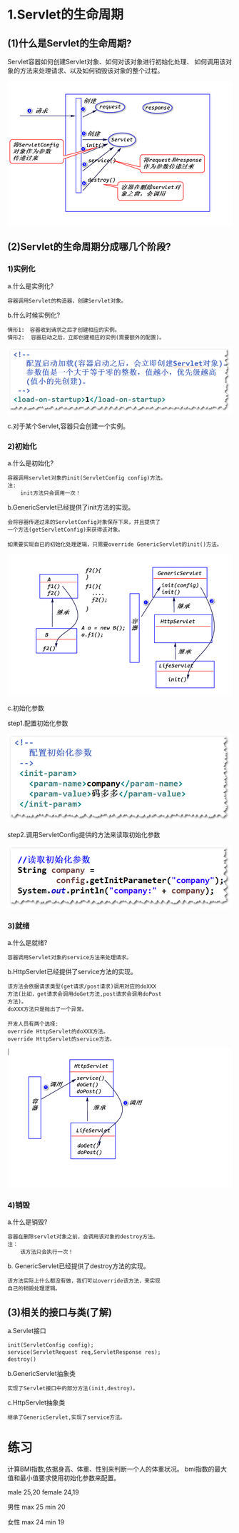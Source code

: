 # 1.Servlet的生命周期
## (1)什么是Servlet的生命周期?
Servlet容器如何创建Servlet对象、如何对该对象进行初始化处理、
如何调用该对象的方法来处理请求、以及如何销毁该对象的整个过程。

![](all.png)

## (2)Servlet的生命周期分成哪几个阶段?
### 1)实例化
a.什么是实例化?

	容器调用Servlet的构造器，创建Servlet对象。

b.什么时候实例化?

	情形1:　容器收到请求之后才创建相应的实例。
	情形2:  容器启动之后，立即创建相应的实例(需要额外的配置)。
![](s1.png)

c.对于某个Servlet,容器只会创建一个实例。

### 2)初始化
a.什么是初始化?

	容器调用servlet对象的init(ServletConfig config)方法。
	注:
		init方法只会调用一次！

b.GenericServlet已经提供了init方法的实现。
	
	会将容器传递过来的ServletConfig对象保存下来，并且提供了
	一个方法(getServletConfig)来获得该对象。
	
	如果要实现自已的初始化处理逻辑，只需要override GenericServlet的init()方法。

![](init.png)	

c.初始化参数

step1.配置初始化参数

![](init2.png)

step2.调用ServletConfig提供的方法来读取初始化参数

![](init3.png)	


### 3)就绪
a.什么是就绪?

	容器调用Servlet对象的service方法来处理请求。

b.HttpServlet已经提供了service方法的实现。
	
	该方法会依据请求类型(get请求/post请求)调用对应的doXXX
	方法(比如，get请求会调用doGet方法,post请求会调用doPost
	方法)。
	doXXX方法只是抛出了一个异常。

	开发人员有两个选择:
	override HttpServlet的doXXX方法。
	override HttpServlet的service方法。

![](service.png)	

### 4)销毁
a.什么是销毁?

	容器在删除servlet对象之前，会调用该对象的destroy方法。
	注：
		该方法只会执行一次！

b. GenericServlet已经提供了destroy方法的实现。

	该方法实际上什么都没有做，我们可以override该方法，来实现
	自己的销毁处理逻辑。

## (3)相关的接口与类(了解)
a.Servlet接口
	
	init(ServletConfig config);
	service(ServletRequest req,ServletResponse res);
	destroy()

b.GenericServlet抽象类

	实现了Servlet接口中的部分方法(init,destroy)。

c.HttpServlet抽象类

	继承了GenericServlet,实现了service方法。


# 练习
计算BMI指数,依据身高、体重、性别来判断一个人的体重状况。
bmi指数的最大值和最小值要求使用初始化参数来配置。

<init-param>
	<param-name>male</param-name>
	<param-value>25,20</param-value>
</init-param>
<init-param>
	<param-name>female</param-name>
	<param-value>24,19</param-value>
</init-param>


男性
	max  25
	min  20

女性
	max 24
	min 19



